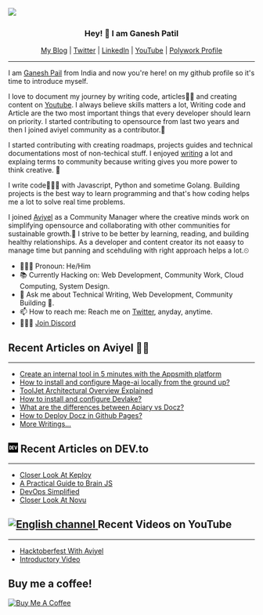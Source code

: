![](https://komarev.com/ghpvc/?username=your-github-ganeshpatil386386&style=flat-square)
<h3 align="center"> Hey! 👋  I am Ganesh Patil </h3>

<p align="center">
  <a href="https://dev.to/patilganesh1010/">My Blog</a> |
  <a href="https://twitter.com/ganeshstwt">Twitter</a> |
  <a href="https://www.linkedin.com/in/ganeshpatil386386/">LinkedIn</a> |
  <a href="https://www.youtube.com/channel/UCjMse2JYXPbtlzcnkbXmVQQ">YouTube</a> |
  <a href="https://www.polywork.com/patilganesh1010"> Polywork Profile </a>
</p>

---

<p>  
I am <a href="https://beacons.ai/ganeshpatil">Ganesh Pail</a> from India and now you're here! on my github profile so it's time to introduce myself. 

I love to document my journey by writing code, articles✍🏻 and creating content on [Youtube](https://www.youtube.com/channel/UCjMse2JYXPbtlzcnkbXmVQQ). I always believe skills matters a lot, Writing code and Article are the two most important things that every developer should learn on priority. I started contributing to opensource from last two years and then I joined aviyel community as a contributor.💜 

I started contributing with creating roadmaps, projects guides and technical documentations most of non-techical stuff. I enjoyed [writing](https://dev.to/patilganesh1010) a lot and explaing terms to community because writing gives you more power to think creative. 📝

I write code👩🏻‍🏫 with Javascript, Python and sometime Golang. Building projects is the best way to learn programming and that's how coding helps me a lot to solve real time problems. 

I joined [Aviyel](https://aviyel.com/discussions) as a Community Manager where the creative minds work on simplifying opensource and collaborating with other communities for sustainable growth.🎯
I strive to be better by learning, reading, and building healthy relationships. As a developer and content creator its not eaasy to manage time but panning and scehduling with right approach helps a lot.⏲


 </p>
 
- 👩🏾‍💻 Pronoun: He/Him
- 📚 Currently Hacking on: Web Development, Community Work, Cloud Computing, System Design.
- 💬 Ask me about Technical Writing, Web Development, Community Building 🏨.
- 📫 How to reach me: Reach me on [Twitter](https://twitter.com/ganeshstwt), anyday, anytime.
- 👨🏻‍🏫 [Join Discord](https://discord.gg/YHC6RcBf)





## Recent Articles on Aviyel ✍🏻
---
* [Create an internal tool in 5 minutes with the Appsmith platform](https://aviyel.com/post/3642)
* [How to install and configure Mage-ai locally from the ground up?](https://aviyel.com/post/3622)
* [ToolJet Architectural Overview Explained](https://aviyel.com/post/3553)
* [How to install and configure Devlake?](https://aviyel.com/post/3411)
* [What are the differences between Apiary vs Docz?](https://aviyel.com/post/3257)
* [How to Deploy Docz in Github Pages?](https://aviyel.com/post/3157)
* [More Writings...](https://aviyel.com/search?term=\*&uid=3429&root=blog)


## <a href="https://dev.to/patilganesh1010"><img src="https://raw.githubusercontent.com/FahimFBA/FahimFBA/master/img/dev-black.png" title="DEV" alt="DEV" width="20"/></a> Recent Articles on DEV.to 
 <!-- DEVTO-BLOG-LIST:START -->
 ---
 - [Closer Look At Keploy](https://dev.to/patilganesh1010/closer-look-at-keploy-41ae)
 - [A Practical Guide to Brain JS](https://dev.to/patilganesh1010/a-practical-guide-to-brainjs-nfk)
 - [DevOps Simplified](https://dev.to/patilganesh1010/devops-simplified-j12)
 - [Closer Look At Novu](https://dev.to/patilganesh1010/closer-look-at-novu-2d1o)


## <a href="https://www.youtube.com/channel/UCjMse2JYXPbtlzcnkbXmVQQ"><img src="https://cdn.worldvectorlogo.com/logos/youtube-icon.svg" title="English channel" alt="English channel" width="30"/> </a>Recent Videos on YouTube
---
- [Hacktoberfest With Aviyel](https://www.youtube.com/watch?v=hyd_Breo2Gs&t=15s) 
- [Introductory Video](https://www.youtube.com/watch?v=CI8Y-EJPhso)

## Buy me a coffee!

<a href="https://www.buymeacoffee.com/Ganesh1010" target="_blank"><img src="https://cdn.buymeacoffee.com/buttons/v2/default-green.png" alt="Buy Me A Coffee" style="height: 60px !important;width: 217px !important;" ></a>






